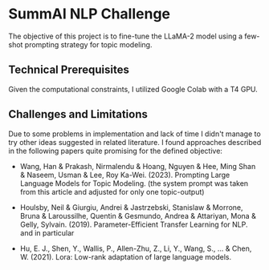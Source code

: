 # SummAI NLP Challenge

The objective of this project is to fine-tune the LLaMA-2 model using a few-shot prompting strategy for topic modeling. 

## Technical Prerequisites

Given the computational constraints, I utilized Google Colab with a T4 GPU.

## Challenges and Limitations

Due to some problems in implementation and lack of time I didn't manage to try other ideas suggested in related literature. I found approaches described in the following papers quite promising for the defined objective:

- Wang, Han & Prakash, Nirmalendu & Hoang, Nguyen & Hee, Ming Shan & Naseem, Usman & Lee, Roy Ka-Wei. (2023). Prompting Large Language Models for Topic Modeling. (the system prompt was taken from this article and adjusted for only one topic-output)
  
- Houlsby, Neil & Giurgiu, Andrei & Jastrzebski, Stanislaw & Morrone, Bruna & Laroussilhe, Quentin & Gesmundo, Andrea & Attariyan, Mona & Gelly, Sylvain. (2019). Parameter-Efficient Transfer Learning for NLP.
and in particular
- Hu, E. J., Shen, Y., Wallis, P., Allen-Zhu, Z., Li, Y., Wang, S., ... & Chen, W. (2021). Lora: Low-rank adaptation of large language models.

